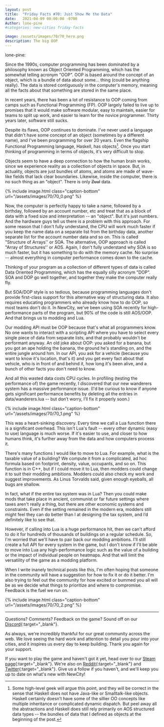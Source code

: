 ```yaml
---
layout: post
title:  "Friday Facts #70: Just Show Me the Data"
date:   2021-04-09 00:00:00 -0700
Author: lone-pine
#categories: new-cities friday-facts

image: /assets/images/70/70_hero.png
description: The big OOP
---
```


lone-pine:

Since the 1990s, computer programming has been dominated by a philosophy known as Object Oriented Programming, which has the somewhat telling acronym "OOP". OOP is based around the concept of an object, which is a bundle of data about some... thing (could be anything really). The data is stored contiguously in the computer's memory, meaning all the facts about that something are stored in the same place.

In recent years, there has been a lot of resistance to OOP coming from camps such as Functional Programming (FP). OOP largely failed to live up to promises that it would make software modular, easy to maintain, easier for teams to split up work, and easier to learn for the novice programmer. Thirty years later, software still sucks.

Despite its flaws, OOP continues to dominate. I've never used a language that didn't have some concept of an object (sometimes by a different name), and I've been programming for over 20 years. Even the flagship Functional Programming language, Haskell, has objects[^1]. Once you start thinking of programming in terms of objects, it's very difficult to stop. 

Objects seem to have a deep connection to how the human brain works, since we experience reality as a collection of objects in space. But, in actuality, objects are just bundles of atoms, and atoms are made of wave-like fields that lack clear boundaries. Likewise, inside the computer, there is no such thing as an "object". There is only ~~Zuul~~ data.

{% include image.html class="caption-bottom"
  url="/assets/images/70/70_0.png"
%}

Now, the computer is perfectly happy to take a name, followed by a birthday, followed by an account number, etc and treat that as a block of data with a fixed size and interpretation -- an "object". But it's just numbers. And the hardware guys tell us there is a problem with this approach. For some reason that I don't fully understand, the CPU will work much faster if you keep the name data on a separate list from the birthday data, another separate list for the account number data and so on. This is called "Structure of Arrays'' or SOA. The alternative, OOP approach is called "Array of Structures'' or AOS. Again, I don't fully understand why SOA is so much faster, but it has something to do with the memory cache. No surprise -- almost everything in computer performance comes down to the cache.

Thinking of your program as a collection of different types of data is called Data Oriented Programming, which has the equally silly acronym "DOP". SOA and DOP go well together, and together they make the computer really fly. 

But SOA/DOP style is so tedious, because programming languages don't provide first-class support for this alternative way of structuring data. It also requires educating programmers who already know how to do OOP, so most teams don't do it. In NewCity, we've been using SOA recently for high-performance parts of the program, but 90% of the code is still AOS/OOP. And that brings us to modding and Lua.

Our modding API must be OOP because that's what all programmers know. No one wants to interact with a scripting API where you have to select every single piece of data from separate lists, and that probably wouldn't be performant anyway. An old joke about OOP: you asked for a banana, but you got an ape holding the banana, the ground he's standing on, and the entire jungle around him. In our API, you ask for a vehicle (because you want to know it's location, that's it) and you get every fact about that vehicle, who is in front of and behind it, how long it's been alive, and a bunch of other facts you don't need to know.

And all this wasted data costs CPU cycles. In profiling (testing the performance of) the game recently, I discovered that our new wanderers system has a massive performance issue. (I'd be curious to know if anyone gets significant performance benefits by deleting all the entries in data/wanderers.lua -- but don’t worry, I’ll fix it properly soon.) 

{% include image.html class="caption-bottom"
  url="/assets/images/70/70_1.png"
%}

This was a heart-sinking discovery. Every time we call a Lua function there is a significant overhead. This isn't Lua's fault -- every other dynamic (easy to use) language is much worse. If it's easier to use, and closer to how humans think, it's further away from the data and how computers process it.

There's many functions I would like to move to Lua. For example, what is the taxable value of a building? We compute it from a complicated, ad hoc formula based on footprint, density, value, occupants, and so on. This function is in C++, but if I could move it to Lua, then modders could change it to suit their modding ambitions. Modders could also check my work and suggest improvements. As Linus Torvalds said, given enough eyeballs, all bugs are shallow.

In fact, what if the entire tax system was in Lua? Then you could make mods that take place in ancient, communist or far future settings where taxes aren't really a thing, but there are other economic systems and constraints. Even if the setting remained in the modern era, modders still might feel they can do better than I at designing the tax system, and I’d definitely like to see that.

However, if calling into Lua is a huge performance hit, then we can't afford to do it for hundreds of thousands of buildings on a regular schedule. So, I'm worried that we'll have to pair back our modding ambitions. I'll still create a full API for every system in the game, but I don't know if I'll be able to move into Lua any high-performance logic such as the value of a building or the impact of individual people on heatmaps. And that will limit the versatility of the game as a modding platform.

When I write inanely technical posts like this, I'm often hoping that someone in the community will have a suggestion for how to fix it or do it better. I'm also trying to feel out the community for how excited or bummed you all will be as we decide what things to prioritize and where to compromise. Feedback is the fuel we run on.

{% include image.html class="caption-bottom"
  url="/assets/images/70/70_2.png"
%}

[^1]: Some high-level geek will argue this point, and they will be correct in the sense that Haskell does not have Java-like or Smalltalk-like objects. Haskell certainly doesn’t have some of the sillier OO concepts like multiple inheritance or complicated dynamic dispatch. But peel away all the abstractions and Haskell does still rely primarily on AOS structured data types -- the bundles of data that I defined as objects at the beginning of the post.

---

Questions? Comments? Feedback on the game? Sound off on our [Discord]{:target="_blank"}.

As always, we're incredibly thankful for our great community across the web. We love seeing the hard work and attention to detail you pour into your cities, and it inspires us every day to keep building. Thank you again for your support.

If you want to play the game and haven't got it yet, head over to our [Steam page]{:target="_blank"}. We're also on [Reddit]{:target="_blank"} and [Twitter]{:target="_blank"}. Give us a follow if you haven't, and we'll keep you up to date on what's new with NewCity!

[Discord]:  http://discord.gg/cz6t4J5
[Steam page]: https://store.steampowered.com/app/1067860/NewCity/
[Reddit]: https://www.reddit.com/r/NewCity
[Twitter]: https://twitter.com/lone_pine_games





